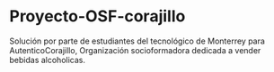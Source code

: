 # Proyecto-OSF-corajillo
Solución por parte de estudiantes del tecnológico de Monterrey para AutenticoCorajillo, Organización socioformadora dedicada a vender bebidas alcoholicas.  
